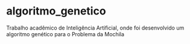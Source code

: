 # algoritmo_genetico
Trabalho acadêmico de Inteligência Artificial, onde foi desenvolvido um algoritmo genético para o Problema da Mochila
